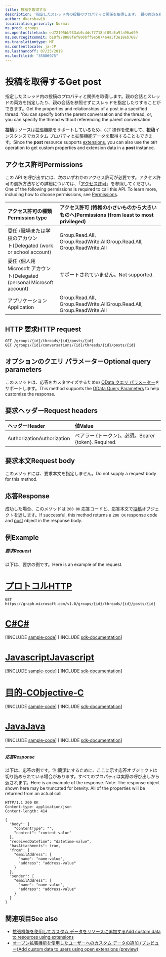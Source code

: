 ```yaml
---
title: 投稿を取得する
description: '指定したスレッド内の投稿のプロパティと関係を取得します。 親の両方を指定できます。 '
author: dkershaw10
localization_priority: Normal
ms.prod: groups
ms.openlocfilehash: ed72195bb933ab6cddc77718af09a5a9fa96ad99
ms.sourcegitcommit: b18f978808fef800bff9e587464a5f3e18eb7687
ms.translationtype: MT
ms.contentlocale: ja-JP
ms.lasthandoff: 07/25/2019
ms.locfileid: "35886975"
---
```

# <a name="get-post"></a><span data-ttu-id="132e9-104">投稿を取得する</span><span class="sxs-lookup"><span data-stu-id="132e9-104">Get post</span></span>

<span data-ttu-id="132e9-p102">指定したスレッド内の投稿のプロパティと関係を取得します。親の会話とスレッドの両方を指定したり、親の会話を参照せずにスレッドを指定したりすることができます。</span><span class="sxs-lookup"><span data-stu-id="132e9-p102">Get the properties and relationships of a post in a specified thread. You can specify both the parent conversation and the thread, or, you can specify the thread without referencing the parent conversation.</span></span>

<span data-ttu-id="132e9-107">**投稿**リソースは[拡張機能](/graph/extensibility-overview)をサポートしているため、`GET` 操作を使用して、**投稿**インスタンスでカスタム プロパティと拡張機能データを取得することもできます。</span><span class="sxs-lookup"><span data-stu-id="132e9-107">Since the **post** resource supports [extensions](/graph/extensibility-overview), you can also use the `GET` operation to get custom properties and extension data in a **post** instance.</span></span>

## <a name="permissions"></a><span data-ttu-id="132e9-108">アクセス許可</span><span class="sxs-lookup"><span data-stu-id="132e9-108">Permissions</span></span>
<span data-ttu-id="132e9-p103">この API を呼び出すには、次のいずれかのアクセス許可が必要です。アクセス許可の選択方法などの詳細については、「[アクセス許可](/graph/permissions-reference)」を参照してください。</span><span class="sxs-lookup"><span data-stu-id="132e9-p103">One of the following permissions is required to call this API. To learn more, including how to choose permissions, see [Permissions](/graph/permissions-reference).</span></span>

|<span data-ttu-id="132e9-111">アクセス許可の種類</span><span class="sxs-lookup"><span data-stu-id="132e9-111">Permission type</span></span>      | <span data-ttu-id="132e9-112">アクセス許可 (特権の小さいものから大きいものへ)</span><span class="sxs-lookup"><span data-stu-id="132e9-112">Permissions (from least to most privileged)</span></span>              |
|:--------------------|:---------------------------------------------------------|
|<span data-ttu-id="132e9-113">委任 (職場または学校のアカウント)</span><span class="sxs-lookup"><span data-stu-id="132e9-113">Delegated (work or school account)</span></span> | <span data-ttu-id="132e9-114">Group.Read.All、Group.ReadWrite.All</span><span class="sxs-lookup"><span data-stu-id="132e9-114">Group.Read.All, Group.ReadWrite.All</span></span>    |
|<span data-ttu-id="132e9-115">委任 (個人用 Microsoft アカウント)</span><span class="sxs-lookup"><span data-stu-id="132e9-115">Delegated (personal Microsoft account)</span></span> | <span data-ttu-id="132e9-116">サポートされていません。</span><span class="sxs-lookup"><span data-stu-id="132e9-116">Not supported.</span></span>    |
|<span data-ttu-id="132e9-117">アプリケーション</span><span class="sxs-lookup"><span data-stu-id="132e9-117">Application</span></span> | <span data-ttu-id="132e9-118">Group.Read.All、Group.ReadWrite.All</span><span class="sxs-lookup"><span data-stu-id="132e9-118">Group.Read.All, Group.ReadWrite.All</span></span> |

## <a name="http-request"></a><span data-ttu-id="132e9-119">HTTP 要求</span><span class="sxs-lookup"><span data-stu-id="132e9-119">HTTP request</span></span>
<!-- { "blockType": "ignored" } -->
```http
GET /groups/{id}/threads/{id}/posts/{id}
GET /groups/{id}/conversations/{id}/threads/{id}/posts/{id}
```
## <a name="optional-query-parameters"></a><span data-ttu-id="132e9-120">オプションのクエリ パラメーター</span><span class="sxs-lookup"><span data-stu-id="132e9-120">Optional query parameters</span></span>
<span data-ttu-id="132e9-121">このメソッドは、応答をカスタマイズするための [OData クエリ パラメーター](https://developer.microsoft.com/graph/docs/concepts/query_parameters)をサポートします。</span><span class="sxs-lookup"><span data-stu-id="132e9-121">This method supports the [OData Query Parameters](https://developer.microsoft.com/graph/docs/concepts/query_parameters) to help customize the response.</span></span>
## <a name="request-headers"></a><span data-ttu-id="132e9-122">要求ヘッダー</span><span class="sxs-lookup"><span data-stu-id="132e9-122">Request headers</span></span>
| <span data-ttu-id="132e9-123">ヘッダー</span><span class="sxs-lookup"><span data-stu-id="132e9-123">Header</span></span>       | <span data-ttu-id="132e9-124">値</span><span class="sxs-lookup"><span data-stu-id="132e9-124">Value</span></span> |
|:---------------|:--------|
| <span data-ttu-id="132e9-125">Authorization</span><span class="sxs-lookup"><span data-stu-id="132e9-125">Authorization</span></span>  | <span data-ttu-id="132e9-p104">ベアラー {トークン}。必須。</span><span class="sxs-lookup"><span data-stu-id="132e9-p104">Bearer {token}. Required.</span></span>  |

## <a name="request-body"></a><span data-ttu-id="132e9-128">要求本文</span><span class="sxs-lookup"><span data-stu-id="132e9-128">Request body</span></span>
<span data-ttu-id="132e9-129">このメソッドには、要求本文を指定しません。</span><span class="sxs-lookup"><span data-stu-id="132e9-129">Do not supply a request body for this method.</span></span>

## <a name="response"></a><span data-ttu-id="132e9-130">応答</span><span class="sxs-lookup"><span data-stu-id="132e9-130">Response</span></span>

<span data-ttu-id="132e9-131">成功した場合、このメソッドは `200 OK` 応答コードと、応答本文で[投稿](../resources/post.md)オブジェクトを返します。</span><span class="sxs-lookup"><span data-stu-id="132e9-131">If successful, this method returns a `200 OK` response code and [post](../resources/post.md) object in the response body.</span></span>
## <a name="example"></a><span data-ttu-id="132e9-132">例</span><span class="sxs-lookup"><span data-stu-id="132e9-132">Example</span></span>
##### <a name="request"></a><span data-ttu-id="132e9-133">要求</span><span class="sxs-lookup"><span data-stu-id="132e9-133">Request</span></span>
<span data-ttu-id="132e9-134">以下は、要求の例です。</span><span class="sxs-lookup"><span data-stu-id="132e9-134">Here is an example of the request.</span></span>

# <a name="httptabhttp"></a>[<span data-ttu-id="132e9-135">プロトコル</span><span class="sxs-lookup"><span data-stu-id="132e9-135">HTTP</span></span>](#tab/http)
<!-- {
  "blockType": "request",
  "name": "get_post"
}-->
```http
GET https://graph.microsoft.com/v1.0/groups/{id}/threads/{id}/posts/{id}
```
# <a name="ctabcsharp"></a>[<span data-ttu-id="132e9-136">C#</span><span class="sxs-lookup"><span data-stu-id="132e9-136">C#</span></span>](#tab/csharp)
[!INCLUDE [sample-code](../includes/snippets/csharp/get-post-csharp-snippets.md)]
[!INCLUDE [sdk-documentation](../includes/snippets/snippets-sdk-documentation-link.md)]

# <a name="javascripttabjavascript"></a>[<span data-ttu-id="132e9-137">Javascript</span><span class="sxs-lookup"><span data-stu-id="132e9-137">Javascript</span></span>](#tab/javascript)
[!INCLUDE [sample-code](../includes/snippets/javascript/get-post-javascript-snippets.md)]
[!INCLUDE [sdk-documentation](../includes/snippets/snippets-sdk-documentation-link.md)]

# <a name="objective-ctabobjc"></a>[<span data-ttu-id="132e9-138">目的-C</span><span class="sxs-lookup"><span data-stu-id="132e9-138">Objective-C</span></span>](#tab/objc)
[!INCLUDE [sample-code](../includes/snippets/objc/get-post-objc-snippets.md)]
[!INCLUDE [sdk-documentation](../includes/snippets/snippets-sdk-documentation-link.md)]

# <a name="javatabjava"></a>[<span data-ttu-id="132e9-139">Java</span><span class="sxs-lookup"><span data-stu-id="132e9-139">Java</span></span>](#tab/java)
[!INCLUDE [sample-code](../includes/snippets/java/get-post-java-snippets.md)]
[!INCLUDE [sdk-documentation](../includes/snippets/snippets-sdk-documentation-link.md)]

---

##### <a name="response"></a><span data-ttu-id="132e9-140">応答</span><span class="sxs-lookup"><span data-stu-id="132e9-140">Response</span></span>
<span data-ttu-id="132e9-p105">以下は、応答の例です。注:簡潔にするために、ここに示す応答オブジェクトは切り詰められている場合があります。すべてのプロパティは実際の呼び出しから返されます。</span><span class="sxs-lookup"><span data-stu-id="132e9-p105">Here is an example of the response. Note: The response object shown here may be truncated for brevity. All of the properties will be returned from an actual call.</span></span>
<!-- {
  "blockType": "response",
  "truncated": true,
  "@odata.type": "microsoft.graph.post"
} -->
```http
HTTP/1.1 200 OK
Content-type: application/json
Content-length: 414

{
  "body": {
    "contentType": "",
    "content": "content-value"
  },
  "receivedDateTime": "datetime-value",
  "hasAttachments": true,
  "from": {
    "emailAddress": {
      "name": "name-value",
      "address": "address-value"
    }
  },
  "sender": {
    "emailAddress": {
      "name": "name-value",
      "address": "address-value"
    }
  }
}
```

## <a name="see-also"></a><span data-ttu-id="132e9-144">関連項目</span><span class="sxs-lookup"><span data-stu-id="132e9-144">See also</span></span>

- [<span data-ttu-id="132e9-145">拡張機能を使用してカスタム データをリソースに追加する</span><span class="sxs-lookup"><span data-stu-id="132e9-145">Add custom data to resources using extensions</span></span>](/graph/extensibility-overview)
- [<span data-ttu-id="132e9-146">オープン拡張機能を使用したユーザーへのカスタム データの追加 (プレビュー)</span><span class="sxs-lookup"><span data-stu-id="132e9-146">Add custom data to users using open extensions (preview)</span></span>](/graph/extensibility-open-users)
<!--
- [Add custom data to groups using schema extensions (preview)](/graph/extensibility-schema-groups)
-->


<!-- uuid: 8fcb5dbc-d5aa-4681-8e31-b001d5168d79
2015-10-25 14:57:30 UTC -->
<!-- {
  "type": "#page.annotation",
  "description": "Get post",
  "keywords": "",
  "section": "documentation",
  "tocPath": "",
  "suppressions": [
  ]
}-->

